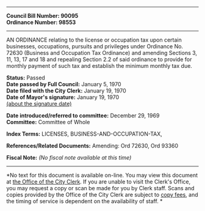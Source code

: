 * * * * *  
  
**Council Bill Number: [](#h0)[](#h2)90095**   
**Ordinance Number: 98553**  
  
* * * * *  
  
AN ORDINANCE relating to the license or occupation tax upon certain businesses, occupations, pursuits and privileges under Ordinance No. 72630 (Business and Occupation Tax Ordinance) and amending Sections 3, 11, 13, 17 and 18 and repealing Section 2.2 of said ordinance to provide for monthly payment of such tax and establish the minimum monthly tax due.  
  
**Status:** Passed   
**Date passed by Full Council:** January 5, 1970   
**Date filed with the City Clerk:** January 19, 1970   
**Date of Mayor's signature:** January 19, 1970   
[(about the signature date)](/~public/approvaldate.htm)   
  
  
**Date introduced/referred to committee:** December 29, 1969   
**Committee:** Committee of Whole   
  
**Index Terms:** LICENSES, BUSINESS-AND-OCCUPATION-TAX,  
  
**References/Related Documents:** Amending: Ord 72630, Ord 93360  
  
**Fiscal Note:** *(No fiscal note available at this time)*  
  
* * * * *  
  
*No text for this document is available on-line. You may view this document at [the Office of the City Clerk](http://www.seattle.gov/leg/clerk/contactUs.htm). If you are unable to visit the Clerk's Office, you may request a copy or scan be made for you by Clerk staff. Scans and copies provided by the Office of the City Clerk are subject to [copy fees](http://clerk.seattle.gov/~public/clerkfees.htm), and the timing of service is dependent on the availability of staff. *  
  
  

